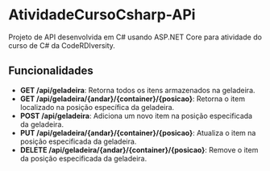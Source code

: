# AtividadeCursoCsharp-APi

Projeto de API desenvolvida em C# usando ASP.NET Core para atividade do curso de C# da CodeRDIversity.

## Funcionalidades

- **GET /api/geladeira**: Retorna todos os itens armazenados na geladeira.
- **GET /api/geladeira/{andar}/{container}/{posicao}**: Retorna o item localizado na posição específica da geladeira.
- **POST /api/geladeira**: Adiciona um novo item na posição especificada da geladeira.
- **PUT /api/geladeira/{andar}/{container}/{posicao}**: Atualiza o item na posição especificada da geladeira.
- **DELETE /api/geladeira/{andar}/{container}/{posicao}**: Remove o item da posição especificada da geladeira.
